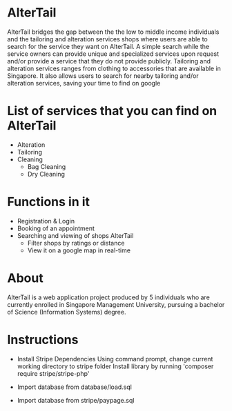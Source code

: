 # AlterTail 
AlterTail bridges the gap between the the low to middle income individuals and the tailoring and alteration services shops where users are able to search for the service they want on AlterTail. A simple search while the service owners can provide unique and specialized services upon request and/or provide a service that they do not provide publicly. Tailoring and alteration services ranges from clothing to accessories that are available in Singapore. It also allows users to search for nearby tailoring and/or alteration services, saving your time to find on google 

# List of services that you can find on AlterTail
* Alteration
* Tailoring
* Cleaning
  * Bag Cleaning
  * Dry Cleaning

# Functions in it
* Registration & Login
* Booking of an appointment
* Searching and viewing of shops AlterTail
  * Filter shops by ratings or distance 
  * View it on a google map in real-time

# About
AlterTail is a web application project produced by 5 individuals who are currently enrolled in Singapore Management University, pursuing a bachelor of Science (Information Systems) degree.

# Instructions

* Install Stripe Dependencies 
Using command prompt, change current working directory to stripe folder 
Install library by running 'composer require stripe/stripe-php' 

* Import database from database/load.sql 
* Import database from stripe/paypage.sql